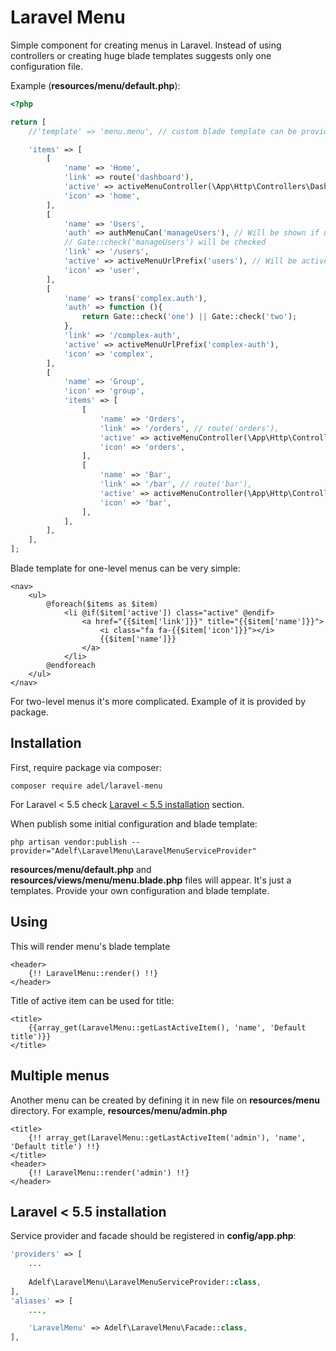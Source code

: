 # Laravel Menu

Simple component for creating menus in Laravel. Instead of using controllers or creating huge blade templates suggests only one configuration file.

Example (**resources/menu/default.php**):

```php
<?php

return [
    //'template' => 'menu.menu', // custom blade template can be provided here

    'items' => [
        [
            'name' => 'Home',
            'link' => route('dashboard'),
            'active' => activeMenuController(\App\Http\Controllers\DashboardController::class),
            'icon' => 'home',
        ],
        [
            'name' => 'Users',
            'auth' => authMenuCan('manageUsers'), // Will be shown if user "can" 'manageUsers'.
            // Gate::check('manageUsers') will be checked
            'link' => '/users',
            'active' => activeMenuUrlPrefix('users'), // Will be active for all '/users*' URL's
            'icon' => 'user',
        ],
        [
            'name' => trans('complex.auth'),
            'auth' => function (){
                return Gate::check('one') || Gate::check('two');
            },
            'link' => '/complex-auth',
            'active' => activeMenuUrlPrefix('complex-auth'),
            'icon' => 'complex',
        ],
        [
            'name' => 'Group',
            'icon' => 'group',
            'items' => [
                [
                    'name' => 'Orders',
                    'link' => '/orders', // route('orders'),
                    'active' => activeMenuController(\App\Http\Controllers\OrdersController::class),
                    'icon' => 'orders',
                ],
                [
                    'name' => 'Bar',
                    'link' => '/bar', // route('bar'),
                    'active' => activeMenuController(\App\Http\Controllers\BarController::class),
                    'icon' => 'bar',
                ],
            ],
        ],
    ],
];
```

Blade template for one-level menus can be very simple:
```blade
<nav>
    <ul>
        @foreach($items as $item)
            <li @if($item['active']) class="active" @endif>
                <a href="{{$item['link']}}" title="{{$item['name']}}">
                    <i class="fa fa-{{$item['icon']}}"></i>
                    {{$item['name']}}
                </a>
            </li>
        @endforeach
    </ul>
</nav>
```

For two-level menus it's more complicated. Example of it is provided by package.

## Installation
First, require package via composer:
```
composer require adel/laravel-menu
```

For Laravel < 5.5 check [Laravel < 5.5 installation](#laravel--55-installation) section.

When publish some initial configuration and blade template:
```
php artisan vendor:publish --provider="Adelf\LaravelMenu\LaravelMenuServiceProvider"
```
**resources/menu/default.php** and **resources/views/menu/menu.blade.php** files will appear. It's just a templates. Provide your own configuration and blade template.

## Using
This will render menu's blade template
```blade
<header>
    {!! LaravelMenu::render() !!}
</header>
```

Title of active item can be used for title:
```blade
<title>
    {{array_get(LaravelMenu::getLastActiveItem(), 'name', 'Default title')}}
</title>
```

## Multiple menus
Another menu can be created by defining it in new file on **resources/menu** directory. For example, **resources/menu/admin.php**

```blade
<title> 
    {!! array_get(LaravelMenu::getLastActiveItem('admin'), 'name', 'Default title') !!}
</title>
<header>
    {!! LaravelMenu::render('admin') !!}
</header>
```

## Laravel < 5.5 installation

Service provider and facade should be registered in **config/app.php**:
```php
'providers' => [
    ...
    
    Adelf\LaravelMenu\LaravelMenuServiceProvider::class,
],
'aliases' => [
    ...,

    'LaravelMenu' => Adelf\LaravelMenu\Facade::class,
],
```